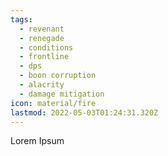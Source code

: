 ```yaml
---
tags:
  - revenant
  - renegade
  - conditions
  - frontline
  - dps
  - boon corruption
  - alacrity
  - damage mitigation
icon: material/fire
lastmod: 2022-05-03T01:24:31.320Z
---
```


Lorem Ipsum